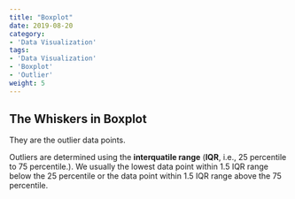 ```yaml
---
title: "Boxplot"
date: 2019-08-20
category:
- 'Data Visualization'
tags:
- 'Data Visualization'
- 'Boxplot'
- 'Outlier'
weight: 5
---
```



## The Whiskers in Boxplot

They are the outlier data points.

Outliers are determined using the **interquatile range** (**IQR**, i.e., 25 percentile to 75 percentile.). We usually the lowest data point within 1.5 IQR range below the 25 percentile or the data point within 1.5 IQR range above the 75 percentile.

